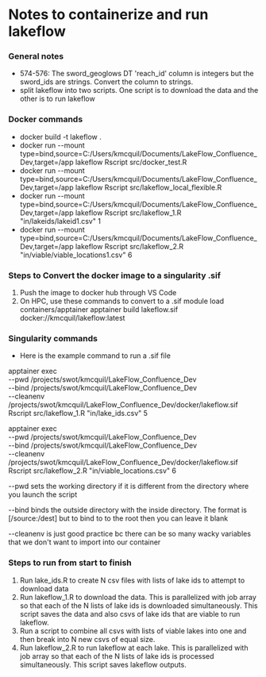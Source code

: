 # Notes to containerize and run lakeflow

### General notes
- 574-576: The sword_geoglows DT 'reach_id' column is integers but the sword_ids are strings. Convert the column to strings. 
- split lakeflow into two scripts. One script is to download the data and the other is to run lakeflow


### Docker commands
- docker build -t lakeflow .
- docker run --mount type=bind,source=C:/Users/kmcquil/Documents/LakeFlow_Confluence_Dev,target=/app lakeflow Rscript src/docker_test.R
- docker run --mount type=bind,source=C:/Users/kmcquil/Documents/LakeFlow_Confluence_Dev,target=/app lakeflow Rscript src/lakeflow_local_flexible.R
- docker run --mount type=bind,source=C:/Users/kmcquil/Documents/LakeFlow_Confluence_Dev,target=/app lakeflow Rscript src/lakeflow_1.R "in/lakeids/lakeid1.csv" 1
- docker run --mount type=bind,source=C:/Users/kmcquil/Documents/LakeFlow_Confluence_Dev,target=/app lakeflow Rscript src/lakeflow_2.R "in/viable/viable_locations1.csv" 6


### Steps to Convert the docker image to a singularity .sif
1. Push the image to docker hub through VS Code
2. On HPC, use these commands to convert to a .sif
module load containers/apptainer
apptainer build lakeflow.sif docker://kmcquil/lakeflow:latest

### Singularity commands 
- Here is the example command to run a .sif file 

apptainer exec \
    --pwd /projects/swot/kmcquil/LakeFlow_Confluence_Dev \
    --bind /projects/swot/kmcquil/LakeFlow_Confluence_Dev \
    --cleanenv \
    /projects/swot/kmcquil/LakeFlow_Confluence_Dev/docker/lakeflow.sif Rscript src/lakeflow_1.R "in/lake_ids.csv" 5

apptainer exec \
    --pwd /projects/swot/kmcquil/LakeFlow_Confluence_Dev \
    --bind /projects/swot/kmcquil/LakeFlow_Confluence_Dev \
    --cleanenv \
    /projects/swot/kmcquil/LakeFlow_Confluence_Dev/docker/lakeflow.sif Rscript src/lakeflow_2.R "in/viable_locations.csv" 6

--pwd sets the working directory if it is different from the directory where you launch the script 

--bind binds the outside directory with the inside directory. The format is [/source:/dest] but to bind to to the root then you can leave it blank 

--cleanenv is just good practice bc there can be so many wacky variables that we don't want to import into our container


### Steps to run from start to finish 
1. Run lake_ids.R to create N csv files with lists of lake ids to attempt to download data 
2. Run lakeflow_1.R to download the data. This is parallelized with job array so that each of the N lists of lake ids is downloaded simultaneously. This script saves the data and also csvs of lake ids that are viable to run lakeflow. 
3. Run a script to combine all csvs with lists of viable lakes into one and then break into N new csvs of equal size. 
4. Run lakeflow_2.R to run lakeflow at each lake. This is parallelized with job array so that each of the N lists of lake ids is processed simultaneously. This script saves lakeflow outputs. 